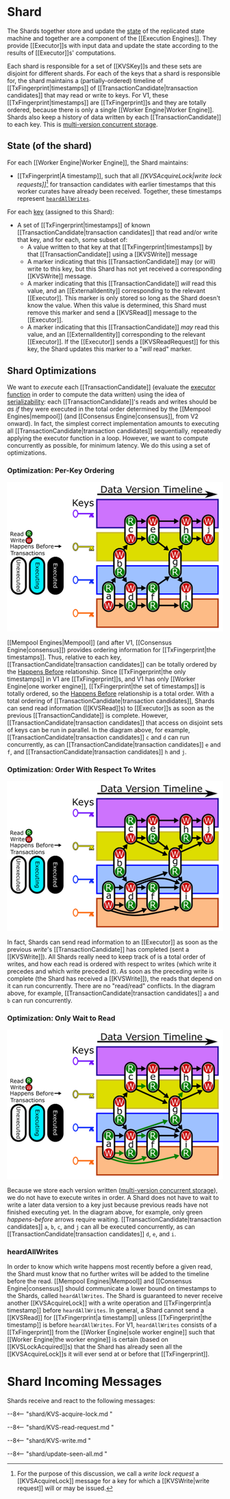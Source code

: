 # Shard

The Shards together store and update the
 [state](../execution.md#state) of the replicated state machine and
  together are a component of the [[Execution Engines]].
They provide [[Executor]]s with input data and update the state
 according to the results of [[Executor]]s' computations.

<!-- Isaac: Do we assume this?
For V1, we assume there is only a single shard.
-->
<!-- NOT RELEVANT FOR V1:
    ---
    Different shards may be on different physical machines.
    (‼ in fact, machine ideally should always be distributable,
    so we can save on all of these different physcial machine explanations in
    the operational spec)
    Redistributing state between shards is called *Re-Sharding*.
    Each Shard is specific to exactly one learner.
    However,
    as an optimization,
    an implementation could conceivably use a single process to do
    the work of multiple shards with different learners
    so long as those shards are identical, and
    fork that process if and when the learners diverge.
-->

Each shard is responsible for a set of [[KVSKey]]s
and these sets are disjoint for different shards.
For each of the keys that a shard is responsible for, the shard maintains a
 (partially-ordered) timeline of [[TxFingerprint|time‍stamps]] of
 [[TransactionCandidate|transaction candidates]] that may read or write to keys.
For V1, these [[TxFingerprint|time‍stamps]] are [[TxFingerprint]]s and
they are totally ordered, because there is only
a single [[Worker Engine|Worker Engine]].
Shards also keep a history of data written by each
 [[TransactionCandidate]] to each key.
This is [multi-version concurrent storage](
    https://en.wikipedia.org/wiki/Multiversion_concurrency_control).

<!-- ‼ duplication of prose to be avoided via includes
    using `ANCHOR` ... ANCHOR_END "mechanics"
    https://rust-lang.github.io/mdBook/format/mdbook.html#including-portions-of-a-file
-->

## State (of the shard)

For each [[Worker Engine|Worker Engine]], the Shard maintains:
-  [[TxFingerprint|A timestamp]], such that all
   _[[KVSAcquireLock|write lock requests]]_[^1] for
   transaction candidates with earlier timestamps that this worker curates
   have already been received.
  Together, these timestamps represent [`heardAllWrites`](
  ./shard.md#heardallwrites).
<!-- not relevant for V1
- In versions > V1, another [[TxFingerprint|timestamp]], before which
   the Shard will receive no further *read* requests from this
   [[Worker Engine|Worker Engine]].
  For [[WorkerEngine]], this cannot be *after* the corresponding
   *write* [[TxFingerprint|timestamp]].
  We will also maintain these from each Read Backend worker.
  Together, these represent `heardAllReads`.
-->
For each [key](../execution.md#state) (assigned to this Shard):
- A set of [[TxFingerprint|time‍stamps]] of known
   [[TransactionCandidate|transaction candidates]] that read and/or write that key, and for
   each, some subset of:
  - A value written to that key at that [[TxFingerprint|time‍stamps]]
     by that [[TransactionCandidate]] using a [[KVSWrite]] message
  - A marker indicating that this [[TransactionCandidate]] may
     (or will) write to this key, but this Shard has not yet received
     a corresponding [[KVSWrite]] message.
  - A marker indicating that this [[TransactionCandidate]] *will* read
     this value, and an [[ExternalIdentity]] corresponding to the
     relevant [[Executor]].
    This marker is only stored so long as the Shard doesn't know the
     value.
    When this value is determined, this Shard must remove this marker
     and send a [[KVSRead]] message to the [[Executor]].
  - A marker indicating that this [[TransactionCandidate]] *may* read
     this value, and an [[ExternalIdentity]] corresponding to the
     relevant [[Executor]].
    If the [[Executor]] sends a [[KVSReadRequest]] for this key, the
     Shard updates this marker to a "*will* read" marker.
<!-- not relevant for V1
- If a [[TxFingerprint|time‍stamps]] has no corresponding markers or
   values written, we don't have to store it.
- If a value written is before `heardAllReads`, and there are no pending
   reads or writes before it, then we can remove all *earlier* values
   written.
Additionally, the Shard maintains:
- A complete copy of the DAG structure produced by the
   [[Mempool Engines]].
  This includes a set of all [[NarwhalBlockHeader]]s.
  For [[TxFingerprint|time‍stamps]] before `SeenAllRead`, if there are
   no keys with a pending read or write before that
   [[TxFingerprint|timestamp]], we can delete old DAG structure.
- In versions > V1, a complete copy of the sequence of Anchors chosen
   by [[Consensus Engine]].
  This is a sequence of consensus decisions.
  For [[TxFingerprint|time‍stamps]] before `heardAllReads`, if there are
   no keys with a pending read or write before that
   [[TxFingerprint|timestamp]], we can delete old anchors.
-->

## Shard Optimizations
We want to *execute* each [[TransactionCandidate]] (evaluate the
 [executor function](../execution.md#executor-function)
 in order to compute the data written)
 using the idea of [serializability](
    https://en.wikipedia.org/wiki/Serializability):
 each [[TransactionCandidate]]'s reads and writes should be *as if*
 they were executed in the total order determined by
  the [[Mempool Engines|mempool]] (and
  [[Consensus Engine|consensus]], from V2 onward).
In fact, the simplest correct implementation amounts to executing all
 [[TransactionCandidate|transaction candidates]] sequentially, repeatedly applying the
 executor function in a loop.
However, we want to compute concurrently as possible, for minimum
 latency.
We do this using a set of optimizations.


### Optimization: Per-Key Ordering

![Per-key ordering (see web version for animation)](keys_animated.svg)

[[Mempool Engines|Mempool]]
 (and after V1, [[Consensus Engine|consensus]]) provides ordering
 information for  [[TxFingerprint|the time‍stamps]].
Thus, relative to each key,
[[TransactionCandidate|transaction candidates]] can be totally ordered by the
 [Happens Before](https://en.wikipedia.org/wiki/Happened-before)
 relationship.
Since [[TxFingerprint|the only time‍stamps]] in V1 are [[TxFingerprint]]s, and
 V1 has only  [[Worker Engine|one worker engine]], [[TxFingerprint|the set of time‍stamps]] is
 totally ordered, so the
 [Happens Before](https://en.wikipedia.org/wiki/Happened-before)
 relationship is a total order.
With a total ordering of [[TransactionCandidate|transaction candidates]], Shards can send
 read information ([[KVSRead]]s) to [[Executor]]s as soon as the
 previous [[TransactionCandidate]] is complete.
However, [[TransactionCandidate|transaction candidates]] that access on disjoint sets of
 keys can be run in parallel.
In the diagram above, for example, [[TransactionCandidate|transaction candidates]] `c` and
 `d` can run concurrently, as can [[TransactionCandidate|transaction candidates]] `e` and
 `f`, and [[TransactionCandidate|transaction candidates]] `h` and `j`.

### Optimization: Order With Respect To Writes

![Order with respect to writes (see web version for animation)](only_order_wrt_writes_animated.svg)

In fact, Shards can send read information to an [[Executor]] as soon
 as the previous *write*'s [[TransactionCandidate]] has completed
 (sent a [[KVSWrite]]).
All Shards really need to keep track of is a total order of writes,
 and how each read is ordered with respect to writes (which write it
 precedes and which write preceded it).
As soon as the preceding write is complete (the Shard has received a
 [[KVSWrite]]), the reads that depend on it can run concurrently.
There are no "read/read" conflicts.
In the diagram above,
for example, [[TransactionCandidate|transaction candidates]] `a` and `b` can run
 concurrently.

### Optimization: Only Wait to Read

![Only wait to read (see web version for animation)](only_wait_to_read_animated.svg)

Because we store each version written
 ([multi-version concurrent storage](
    https://en.wikipedia.org/wiki/Multiversion_concurrency_control)),
 we do not have to execute writes in order.
A Shard does not have to wait to write a later data version to a key
 just because previous reads have not finished executing yet.
In the diagram above, for example, only green _happens-before_ arrows
 require waiting.
[[TransactionCandidate|transaction candidates]] `a`, `b`, `c`, and `j` can all be executed
 concurrently, as can [[TransactionCandidate|transaction candidates]] `d`, `e`, and `i`.

<!-- not relevant for V1
### Optimization: Execute With Partial Order

Some [[Mempool Engines|mempools, including Narwhal]],
can provide partial order information on transactions
even before consensus has determined a total order.
This allows the Ordering Machine to execute some transactions before
a total ordering is known.
In general, for a given key,
a shard can send read information to an executor when
it knows precisely which write happens most recently before the read,
and that write has executed.

#### heardAllWrites
-->

### heardAllWrites

In order to know which write happens most recently before a given
 read, the Shard must know that no further writes will be added to
 the timeline before the read.
[[Mempool Engines|Mempool]] and [[Consensus Engine|consensus]] should
 communicate a lower bound on timestamps to the Shards, called
 `heardAllWrites`.
The Shard is guaranteed to never receive another [[KVSAcquireLock]]
 with a write operation and
  [[TxFingerprint|a timestamp]] before  `heardAllWrites`.
In general, a Shard cannot send a [[KVSRead]] for
 [[TxFingerprint|a timestamp]] unless
  [[TxFingerprint|the timestamp]] is before `heardAllWrites`.
For V1, `heardAllWrites` consists of a [[TxFingerprint]] from the
 [[Worker Engine|sole worker engine]] such that [[Worker Engine|the worker engine]] is certain
 (based on [[KVSLockAcquired]]s) that the Shard has already seen all
 the [[KVSAcquireLock]]s it will ever send at or before that
 [[TxFingerprint]].

<!-- the rest of this is not relevant for V1

This can be on a per-key basis or simply a global lower bound.
Occasionally,
`heardAllWrites` should be updated with later timestamps.
Each round of consensus should produce a lower bound for `heardAllWrites`,
but the [[Mempool Engines|mempool]] may already have sent better bounds.
Each Shard must keep track of `heardAllWrites` on
each key's multi-version timeline.

Transactions
(like transaction `j` in the diagram below)
containing only write operations
can execute with a timestamp after `heardAllWrites`,
but this simply means calculating the data they will write.
Since that does not depend on state,
this can of course be done at any time.

#### heardAllReads

We want to allow Typhon to eventually garbage-collect old state.
[[Mempool Engines|mempool]] and [[Consensus Engine|consensus]] should
communicate a lower bound timestamp to the execution engine,
called `heardAllReads`,
before which there will be
no more read transactions send to the execution engine.
Occasionally, `heardAllReads` should be updated with later timestamps.
Each Shard must keep track of `heardAllReads` on
each key's multi-version timeline, so it can garbage collect old values.

![Execute with partial order (see web version for animation)](execute_before_consensus_animated.svg)

In the example above, our happens-before arrows have been replaced with
_may-happen-before_ arrows,
representing partial ordering information from the [[Mempool Engines|mempool]].
Note that not all transactions can be executed with
this partial order information.

#### Conflicts

There are three types of conflicts that can prevent a transaction from
being executable without more ordering information.
- *Write/Write Conflicts*
  occur when a shard cannot identify the most recent write before a given read.
  In the diagram above,
  transaction `e` cannot execute because it is not clear whether
  transaction `b` or transaction `c` wrote most recently to the yellow key.
- *Read/Write Conflicts*
  occur when  shard cannot identify whether a read operation occurs before or
  after a write,
  so it is not clear if it should read the value from that write or
  from a previous write.
  In the diagram above,
  transaction `g` cannot execute because it is not clear whether
  it would read the data written to the blue key by transaction `d` or
  transaction `i`.
- *Transitive Conflicts*
  occur when a shard cannot get the data for a read because
  the relevant write is conflicted.
  In the diagram above,
  transaction `h` cannot execute because
  it cannot read the data written to the yellow key by transaction `g`, since
  transaction `g` is conflicted.

As the [[Mempool Engines|mempool]] and [[Consensus Engine|consensus]] provide
the execution engine with more and more ordering information, and
the partial order of timestamps is refined,
all conflicts eventually resolve.
In the diagram above,
suppose consensus orders transaction `g` before transaction `i`.
The Read/Write conflict is resolved:
transaction `g` reads the data transaction `d` writes to the blue key.
Then the transitive conflict is also resolved:
transaction `h` will be able to execute.
-->

<!-- V1 does not have any read-only transactions.
### Optimization: Client Reads as Read-Only Transactions

![Client reads as read-only transactions (see web version for animation)](read_only_animated.svg)

With the above optimizations, transactions containing only read operations do not affect other transactions (or scheduling) at all.
Therefore, they can bypass [[Mempool Engines|mempool]] and [[Consensus Engine|consensus]] altogether.
Clients can simply send read-only transactions directly to the execution engine (with a label and a timestamp), and if the timestamp is after `heardAllReads`, the execution engine can simply place the transaction in the timeline of the relevant shards and execute it when possible.
In the diagram above, transaction `f` is read-only.

If client reads produce signed responses, then signed responses from a weak quorum of validators would form a *light client proof*.
-->


# Shard Incoming Messages
Shards receive and react to the following messages:


--8<-- "shard/KVS-acquire-lock.md "

--8<-- "shard/KVS-read-request.md "

--8<-- "shard/KVS-write.md "

--8<-- "shard/update-seen-all.md "


[^1]: For the purpose of this discussion, we call
    a _write lock request_ a [[KVSAcquireLock]] message
    for a key for which a [[KVSWrite|write request]] will or may be issued.
